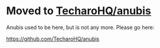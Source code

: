 # Moved to [TecharoHQ/anubis](https://github.com/TecharoHQ/anubis)

Anubis used to be here, but is not any more. Please go here:

https://github.com/TecharoHQ/anubis

